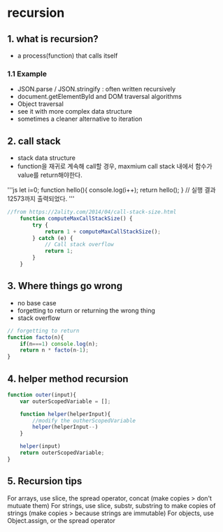 # recursion

## 1. what is recursion?

- a process(function) that calls itself

### 1.1 Example
- JSON.parse / JSON.stringify : often written recursively
- document.getElementById and DOM traversal algorithms
- Object traversal
- see it with more complex data structure
- sometimes a cleaner alternative to iteration

## 2. call stack

- stack data structure
- function을 재귀로 계속해 call할 경우, maxmium call stack 내에서 함수가 value를 return해야한다.

'''js
let i=0;
function hello(){
    console.log(i++);
    return hello();
}
// 실행 결과 12573까지 출력되었다. 
'''

```js
//from https://2ality.com/2014/04/call-stack-size.html
    function computeMaxCallStackSize() {
        try {
            return 1 + computeMaxCallStackSize();
        } catch (e) {
            // Call stack overflow
            return 1;
        }
    }
```

## 3. Where things go wrong

- no base case
- forgetting to return or returning the wrong thing
- stack overflow

```js
// forgetting to return
function facto(n){
    if(n===1) console.log(n);
    return n * facto(n-1);
}
```

## 4. helper method recursion

```js
function outer(input){
    var outerScopedVariable = [];

    function helper(helperInput){
        //modify the outherScopedVariable
        helper(helperInput--)
    }

    helper(input)
    return outerScopedVariable;
}
```

## 5. Recursion tips

For arrays, use slice, the spread operator, concat (make copies > don't mutuate them)
For strings, use slice, substr, substring to make copies of strings (make copies > because strings are immutable)
For objects, use Object.assign, or the spread operator